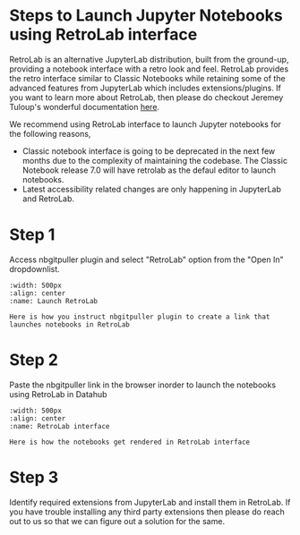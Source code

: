 # Steps to Launch Jupyter Notebooks using RetroLab interface

RetroLab is an alternative JupyterLab distribution, built from the ground-up, providing a notebook interface with a retro look and feel. RetroLab provides the 
retro interface similar to Classic Notebooks while retaining some of the advanced features from JupyterLab which includes extensions/plugins. 
If you want to learn more about RetroLab, then please do checkout Jeremey Tuloup's wonderful documentation [here](https://blog.jupyter.org/retrolab-a-jupyterlab-distribution-with-a-retro-look-and-feel-8096b8b223d0).

We recommend using RetroLab interface to launch Jupyter notebooks for the following reasons,
- Classic notebook interface is going to be deprecated in the next few months due to the complexity of maintaining the codebase. The Classic Notebook release 7.0 will have retrolab as the defaul editor to launch notebooks.
- Latest accessibility related changes are only happening in JupyterLab and RetroLab.


# Step 1
Access nbgitpuller plugin and select "RetroLab" option from the "Open In" dropdownlist.

```{figure} ../images/retrolab_nbgitpuller.PNG
:width: 500px
:align: center
:name: Launch RetroLab

Here is how you instruct nbgitpuller plugin to create a link that launches notebooks in RetroLab
```

# Step 2
Paste the nbgitpuller link in the browser inorder to launch the notebooks using RetroLab in Datahub

```{figure} ../images/retrolab_interface.gif
:width: 500px
:align: center
:name: RetroLab interface

Here is how the notebooks get rendered in RetroLab interface
```

# Step 3
Identify required extensions from JupyterLab and install them in RetroLab. If you have trouble installing any third party extensions then please do reach out to us so that we can figure out a solution for the same.






